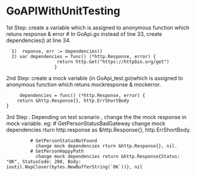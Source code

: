 # GoAPIWithUnitTesting

1st Step: create a variable which is assigned to anonymous function which retuns response & error
        # In GoApi.go instead of line 33, create dependencies() at line 34.
        
      1)  reponse, err := dependencies()
      2) var dependencies = func() (*http.Response, error) {
	                   return http.Get("https://httpbin.org/get")
                      }
        
2nd Step: create a mock variable (in GoApi_test.go)which is assigned to anonymous function which retuns mockresponse & mockerror.
         
         dependencies = func() (*http.Response, error) {
		return &http.Response{}, http.ErrShortBody
	}   
  
  3rd Step : Depending on test scenario , change the the mock response in mock variable.
             eg:
             # GetPersonStatusBadGateway
                change mock dependencies rturn http.response as &http.Response{}, http.ErrShortBody.
                
             # GetPersonStatusNotFound
               change mock dependencies rturn &http.Response{}, nil.
             # GetPersonHappyPath
               change mock dependencies return &http.Response{Status: "OK", StatusCode: 200, Body: ioutil.NopCloser(bytes.NewBufferString(`OK`))}, nil
